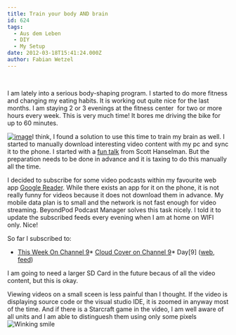```yaml
---
title: Train your body AND brain
id: 624
tags:
  - Aus dem Leben
  - DIY
  - My Setup
date: 2012-03-18T15:41:24.000Z
author: Fabian Wetzel
---
```


&#160;

I am lately into a serious body-shaping program. I started to do more fitness and changing my eating habits. It is working out quite nice for the last months. I am staying 2 or 3 evenings at the fitness center&#160; for two or more hours every week. This is very much time! It bores me driving the bike for up to 60 minutes.

[![image](https://az275061.vo.msecnd.net/blogmedia/2012/03/image60.png "image")](https://play.google.com/store/apps/details?id=mobi.beyondpod "BeyondPod Podcast Manager")I think, I found a solution to use this time to train my brain as well. I started to manually download interesting video content with my pc and sync it to the phone. I started with a [fun talk](http://www.hanselman.com/blog/DeveloperStandUpComedyCoding4Fun.aspx) from Scott Hanselman. But the preparation needs to be done in advance and it is taxing to do this manually all the time.

I decided to subscribe for some video podcasts within my favourite web app [Google Reader](http://www.google.de/reader). While there exists an app for it on the phone, it is not really funny for videos because it does not download them in advance. My mobile data plan is to small and the network is not fast enough for video streaming. BeyondPod Podcast Manager solves this task nicely. I told it to update the subscribed feeds every evening when I am at home on WIFI only. Nice!

So far I subscribed to:

*   [This Week On Channel 9](http://channel9.msdn.com/Shows/This+Week+On+Channel+9)*   [Cloud Cover on Channel 9](http://channel9.msdn.com/Shows/Cloud+Cover)*   Day[9] ([web](http://day9.tv/), [feed](http://blip.tv/day9tv/rss))  

I am going to need a larger SD Card in the future becaus of all the video content, but this is okay.

Viewing videos on a small sceen is less painful than I thought. If the video is displaying source code or the visual studio IDE, it is zoomed in anyway most of the time. And if there is a Starcraft game in the video, I am well aware of all units and I am able to distinguesh them using only some pixels ![Winking smile](https://az275061.vo.msecnd.net/blogmedia/2012/03/wlEmoticon-winkingsmile5.png)
